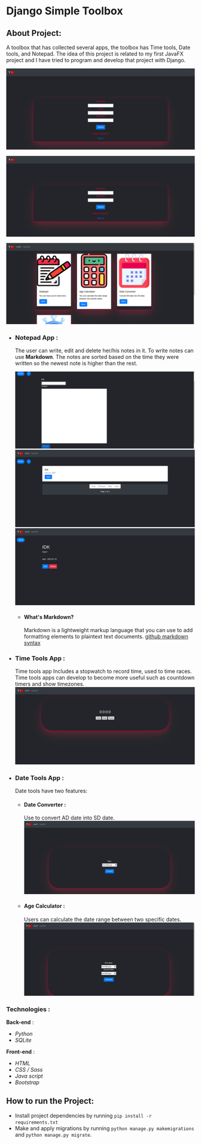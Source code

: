 # Django Simple Toolbox

## About Project:

A toolbox that has collected several apps, the toolbox has Time tools, Date tools, and Notepad.
The idea of this project is related to my first JavaFX project and I have tried to program and develop that project with Django.

![Register page](./pics/register.png)

![Login page](./pics/login.png)

![Home page](./pics/home.png)

- ### Notepad App :

  The user can write, edit and delete her/his notes in it. To write notes can use **Markdown**.
  The notes are sorted based on the time they were written so the newest note is higher than the rest.

  ![Add note page](./pics/add-note.png)
  ![Notes page](./pics/notes.png)
  ![Note page](./pics/note.png)

  - #### What's Markdown?
    Markdown is a lightweight markup language that you can use to add formatting elements to plaintext text documents.
    [github markdown syntax](https://docs.github.com/en/get-started/writing-on-github/getting-started-with-writing-and-formatting-on-github/basic-writing-and-formatting-syntax)

- ### Time Tools App :

  Time tools app Includes a stopwatch to record time, used to time races.
  Time tools apps can develop to become more useful such as countdown timers and show timezones.
  ![Stopwatch page](./pics/stopwatch.png)

- ### Date Tools App :

  Date tools have two features:
  - #### Date Converter :
    Use to convert AD date into SD date.
    ![Date converter page](./pics/dateconverter.png)
  - #### Age Calculator :
    Users can calculate the date range between two specific dates.
    ![Age calculator page](./pics/agecalculator.png)

### Technologies :

**Back-end** :

- _Python_
- _SQLite_

**Front-end** :

- _HTML_
- _CSS / Sass_
- _Java script_
- _Bootstrap_


## How to run the Project:

- Install project dependencies by running `pip install -r requirements.txt`
- Make and apply migrations by running `python manage.py makemigrations` and `python manage.py migrate`.


